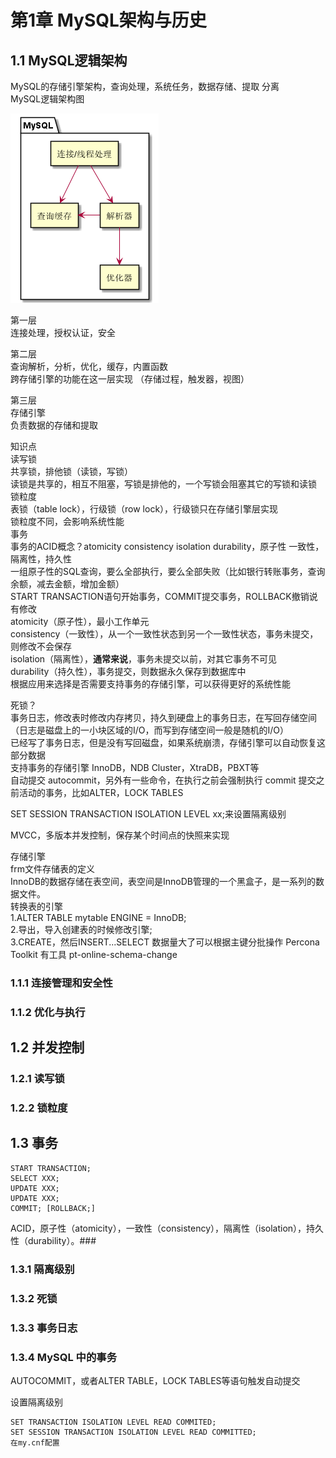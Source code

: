 # 第1章 MySQL架构与历史
## 1.1 MySQL逻辑架构

MySQL的存储引擎架构，查询处理，系统任务，数据存储、提取 分离   
MySQL逻辑架构图

![mysql服务器逻辑架构图](.\images\mysql服务器逻辑架构图.png)

第一层   
连接处理，授权认证，安全

第二层     
查询解析，分析，优化，缓存，内置函数   
跨存储引擎的功能在这一层实现 （存储过程，触发器，视图）

第三层  
存储引擎   
负责数据的存储和提取   

知识点   
读写锁  
共享锁，排他锁（读锁，写锁）  
读锁是共享的，相互不阻塞，写锁是排他的，一个写锁会阻塞其它的写锁和读锁  
锁粒度   
表锁（table lock），行级锁（row lock），行级锁只在存储引擎层实现   
锁粒度不同，会影响系统性能   
事务   
事务的ACID概念？atomicity consistency isolation durability，原子性 一致性，隔离性，持久性  
一组原子性的SQL查询，要么全部执行，要么全部失败（比如银行转账事务，查询余额，减去金额，增加金额）    
START TRANSACTION语句开始事务，COMMIT提交事务，ROLLBACK撤销说有修改   
atomicity（原子性），最小工作单元   
consistency（一致性），从一个一致性状态到另一个一致性状态，事务未提交，则修改不会保存  
isolation（隔离性），**通常来说**，事务未提交以前，对其它事务不可见      
durability（持久性），事务提交，则数据永久保存到数据库中   
根据应用来选择是否需要支持事务的存储引擎，可以获得更好的系统性能    

死锁？   
事务日志，修改表时修改内存拷贝，持久到硬盘上的事务日志，在写回存储空间（日志是磁盘上的一小块区域的I/O，而写到存储空间一般是随机的I/O）   
已经写了事务日志，但是没有写回磁盘，如果系统崩溃，存储引擎可以自动恢复这部分数据   
支持事务的存储引擎 InnoDB，NDB Cluster，XtraDB，PBXT等   
自动提交 autocommit，另外有一些命令，在执行之前会强制执行 commit 提交之前活动的事务，比如ALTER，LOCK TABLES

SET SESSION TRANSACTION ISOLATION LEVEL xx;来设置隔离级别

MVCC，多版本并发控制，保存某个时间点的快照来实现

存储引擎   
frm文件存储表的定义   
InnoDB的数据存储在表空间，表空间是InnoDB管理的一个黑盒子，是一系列的数据文件。      
转换表的引擎   
1.ALTER TABLE mytable ENGINE = InnoDB;     
2.导出，导入创建表的时候修改引擎;   
3.CREATE，然后INSERT...SELECT 数据量大了可以根据主键分批操作   Percona Toolkit 有工具 pt-online-schema-change    

### 1.1.1 连接管理和安全性

### 1.1.2 优化与执行

## 1.2 并发控制

### 1.2.1 读写锁

### 1.2.2 锁粒度

## 1.3 事务

```
START TRANSACTION;
SELECT XXX;
UPDATE XXX;
UPDATE XXX;
COMMIT; [ROLLBACK;]
```

ACID，原子性（atomicity），一致性（consistency），隔离性（isolation），持久性（durability）。###

### 1.3.1 隔离级别

### 1.3.2 死锁

### 1.3.3 事务日志

### 1.3.4 MySQL 中的事务

AUTOCOMMIT，或者ALTER TABLE，LOCK TABLES等语句触发自动提交

设置隔离级别

````
SET TRANSACTION ISOLATION LEVEL READ COMMITED;
SET SESSION TRANSACTION ISOLATION LEVEL READ COMMITTED;
在my.cnf配置
````